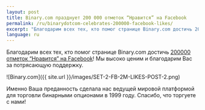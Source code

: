 ```yaml
---
layout: post
title: Binary.com празднует 200 000 отметок “Нравится” на Facebook
permalink: /ru/binarydotcom-celebrates-200000-facebook-likes/
excerpt: "Благодарим всех тех, кто помог странице Binary.com достичь 200 000 отметок “Нравится” на Facebook! Мы высоко ценим и благодарим Вас за потрясающую поддержку...."
language: ru
---
```


Благодарим всех тех, кто помог странице Binary.com достичь [200000 отметок “Нравится” на Facebook](https://www.facebook.com/binarydotcom)! Мы высоко ценим и благодарим Вас за потрясающую поддержку.  

![Binary.com]({{ site.url }}/images/SET-2-FB-2M-LIKES-POST-2.png)

Именно Ваша преданность сделала нас ведущей мировой платформой для торговли бинарными опционами в 1999 году. Спасибо, что торгуете с нами!
